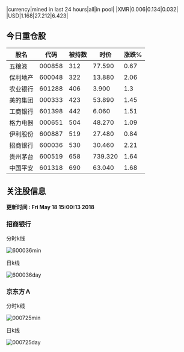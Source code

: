 |currency|mined in last 24 hours|all|in pool|
|XMR|0.006|0.134|0.032|
|USD|1.168|27.212|6.423|

## 今日重仓股 

|股名|代码|被持数|时价|涨跌%|
|---|---|---|---|---|
|五粮液|000858|312|77.590|0.67|
|保利地产|600048|322|13.880|2.06|
|农业银行|601288|406|3.900|1.3|
|美的集团|000333|423|53.890|1.45|
|工商银行|601398|442|6.060|1.51|
|格力电器|000651|504|48.270|1.09|
|伊利股份|600887|519|27.480|0.84|
|招商银行|600036|530|30.460|2.21|
|贵州茅台|600519|658|739.320|1.64|
|中国平安|601318|690|63.040|1.68|

## 关注股信息
**更新时间 : Fri May 18 15:00:13 2018**
### 招商银行 
分时k线

![600036min](http://image.sinajs.cn/newchart/min/n/sh600036.gif)

日k线

![600036day](http://image.sinajs.cn/newchart/daily/n/sh600036.gif)

### 京东方Ａ 
分时k线

![000725min](http://image.sinajs.cn/newchart/min/n/sz000725.gif)

日k线

![000725day](http://image.sinajs.cn/newchart/daily/n/sz000725.gif)
